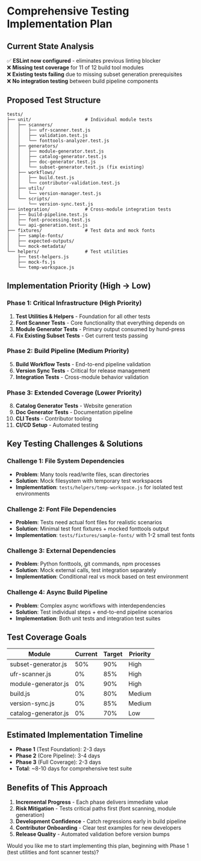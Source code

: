 # Comprehensive Testing Implementation Plan

## Current State Analysis
✅ **ESLint now configured** - eliminates previous linting blocker  
❌ **Missing test coverage** for 11 of 12 build tool modules  
❌ **Existing tests failing** due to missing subset generation prerequisites  
❌ **No integration testing** between build pipeline components  

## Proposed Test Structure

```
tests/
├── unit/                    # Individual module tests
│   ├── scanners/
│   │   ├── ufr-scanner.test.js
│   │   ├── validation.test.js
│   │   └── fonttools-analyzer.test.js
│   ├── generators/
│   │   ├── module-generator.test.js
│   │   ├── catalog-generator.test.js
│   │   ├── doc-generator.test.js
│   │   └── subset-generator.test.js (fix existing)
│   ├── workflows/
│   │   ├── build.test.js
│   │   └── contributor-validation.test.js
│   ├── utils/
│   │   └── version-manager.test.js
│   └── scripts/
│       └── version-sync.test.js
├── integration/             # Cross-module integration tests
│   ├── build-pipeline.test.js
│   ├── font-processing.test.js
│   └── api-generation.test.js
├── fixtures/                # Test data and mock fonts
│   ├── sample-fonts/
│   ├── expected-outputs/
│   └── mock-metadata/
└── helpers/                 # Test utilities
    ├── test-helpers.js
    ├── mock-fs.js
    └── temp-workspace.js
```

## Implementation Priority (High → Low)

### **Phase 1: Critical Infrastructure (High Priority)**
1. **Test Utilities & Helpers** - Foundation for all other tests
2. **Font Scanner Tests** - Core functionality that everything depends on
3. **Module Generator Tests** - Primary output consumed by hund-press
4. **Fix Existing Subset Tests** - Get current tests passing

### **Phase 2: Build Pipeline (Medium Priority)**  
5. **Build Workflow Tests** - End-to-end pipeline validation
6. **Version Sync Tests** - Critical for release management
7. **Integration Tests** - Cross-module behavior validation

### **Phase 3: Extended Coverage (Lower Priority)**
8. **Catalog Generator Tests** - Website generation
9. **Doc Generator Tests** - Documentation pipeline  
10. **CLI Tests** - Contributor tooling
11. **CI/CD Setup** - Automated testing

## Key Testing Challenges & Solutions

### **Challenge 1: File System Dependencies**
- **Problem**: Many tools read/write files, scan directories
- **Solution**: Mock filesystem with temporary test workspaces
- **Implementation**: `tests/helpers/temp-workspace.js` for isolated test environments

### **Challenge 2: Font File Dependencies**  
- **Problem**: Tests need actual font files for realistic scenarios
- **Solution**: Minimal test font fixtures + mocked fonttools output
- **Implementation**: `tests/fixtures/sample-fonts/` with 1-2 small test fonts

### **Challenge 3: External Dependencies**
- **Problem**: Python fonttools, git commands, npm processes
- **Solution**: Mock external calls, test integration separately
- **Implementation**: Conditional real vs mock based on test environment

### **Challenge 4: Async Build Pipeline**
- **Problem**: Complex async workflows with interdependencies  
- **Solution**: Test individual steps + end-to-end pipeline scenarios
- **Implementation**: Both unit tests and integration test suites

## Test Coverage Goals

| Module | Current | Target | Priority |
|--------|---------|--------|----------|
| subset-generator.js | 50% | 90% | High |
| ufr-scanner.js | 0% | 85% | High |
| module-generator.js | 0% | 90% | High |
| build.js | 0% | 80% | Medium |
| version-sync.js | 0% | 85% | Medium |
| catalog-generator.js | 0% | 70% | Low |

## Estimated Implementation Timeline

- **Phase 1** (Test Foundation): 2-3 days
- **Phase 2** (Core Pipeline): 3-4 days  
- **Phase 3** (Full Coverage): 2-3 days
- **Total**: ~8-10 days for comprehensive test suite

## Benefits of This Approach

1. **Incremental Progress** - Each phase delivers immediate value
2. **Risk Mitigation** - Tests critical paths first (font scanning, module generation)
3. **Development Confidence** - Catch regressions early in build pipeline
4. **Contributor Onboarding** - Clear test examples for new developers
5. **Release Quality** - Automated validation before version bumps

Would you like me to start implementing this plan, beginning with Phase 1 (test utilities and font scanner tests)?